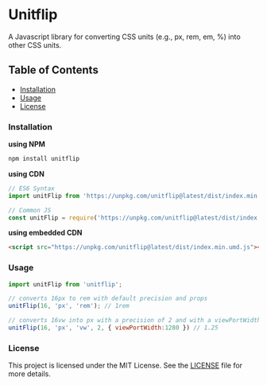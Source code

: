 # Unitflip

A Javascript library for converting CSS units (e.g., px, rem, em, %) into other CSS units.

## Table of Contents
- [Installation](#installation)
- [Usage](#usage)
- [License](#license)

### Installation
**using NPM**
```bash
npm install unitflip
```
**using CDN**
```js
// ES6 Syntax
import unitFlip from 'https://unpkg.com/unitflip@latest/dist/index.min.esm.js'

// Common JS
const unitFlip = require('https://unpkg.com/unitflip@latest/dist/index.min.cjs.js')
```
**using embedded CDN**
```html
<script src="https://unpkg.com/unitflip@latest/dist/index.min.umd.js"></script>
```

### Usage
```js
import unitFlip from 'unitflip';

// converts 16px to rem with default precision and props 
unitFlip(16, 'px', 'rem'); // 1rem

// converts 16vw into px with a precision of 2 and with a viewPortWidth set to 1280 
unitFlip(16, 'px', 'vw', 2, { viewPortWidth:1280 }) // 1.25
```

### License

This project is licensed under the MIT License. See the [LICENSE](LICENSE) file for more details.